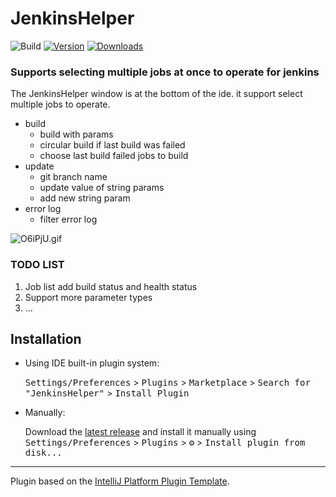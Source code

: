 # JenkinsHelper

![Build](https://github.com/Lv-lifeng/JenkinsHelper/workflows/Build/badge.svg)
[![Version](https://img.shields.io/jetbrains/plugin/v/PLUGIN_ID.svg)](https://plugins.jetbrains.com/plugin/19155)
[![Downloads](https://img.shields.io/jetbrains/plugin/d/PLUGIN_ID.svg)](https://plugins.jetbrains.com/plugin/19155)

<!-- Plugin description -->
### Supports selecting multiple jobs at once to operate for jenkins 
The JenkinsHelper window is at the bottom of the ide. it support select multiple jobs to operate.
* build   
  * build with params
  * circular build if last build was failed 
  * choose last build failed jobs to build
* update
  * git branch name
  * update value of string params
  * add new string param
* error log
  * filter error log 

![O6iPjU.gif](https://s1.ax1x.com/2022/05/14/O6iPjU.gif)
<!-- Plugin description end -->

### TODO LIST
1. Job list add build status and health status 
2. Support more parameter types
3. ...
## Installation

- Using IDE built-in plugin system:

  <kbd>Settings/Preferences</kbd> > <kbd>Plugins</kbd> > <kbd>Marketplace</kbd> > <kbd>Search for "JenkinsHelper"</kbd> >
  <kbd>Install Plugin</kbd>

- Manually:

  Download the [latest release](https://github.com/Lv-lifeng/JenkinsHelper/releases/latest) and install it manually using
  <kbd>Settings/Preferences</kbd> > <kbd>Plugins</kbd> > <kbd>⚙️</kbd> > <kbd>Install plugin from disk...</kbd>


---
Plugin based on the [IntelliJ Platform Plugin Template][template].

[template]: https://github.com/JetBrains/intellij-platform-plugin-template

